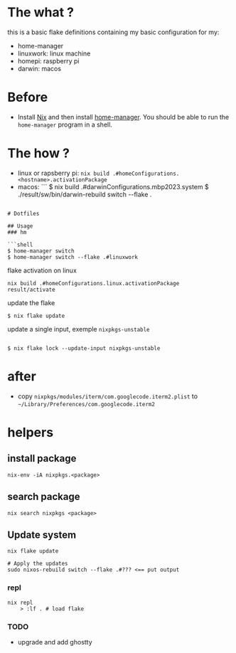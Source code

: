 # The what ?

this is a basic flake definitions containing my basic configuration for my:

- home-manager
- linuxwork: linux machine
- homepi: raspberry pi
- darwin: macos

# Before

- Install [Nix](!https://nixos.org/) and then install [home-manager](!https://github.com/nix-community/home-manager). You should be
  able to run the `home-manager` program in a shell.

# The how ?

- linux or rapsberry pi: `nix build .#homeConfigurations.<hostname>.activationPackage`
- macos: ```
  $ nix build .#darwinConfigurations.mbp2023.system
  $ ./result/sw/bin/darwin-rebuild switch --flake .

````

# Dotfiles

## Usage
### hm

```shell
$ home-manager switch
$ home-manager switch --flake .#linuxwork
````

flake activation on linux

```shell
nix build .#homeConfigurations.linux.activationPackage
result/activate
```

update the flake

```shell
$ nix flake update
```

update a single input, exemple `nixpkgs-unstable`

```shell

$ nix flake lock --update-input nixpkgs-unstable
```

# after

- copy `nixpkgs/modules/iterm/com.googlecode.iterm2.plist` to `~/Library/Preferences/com.googlecode.iterm2`

# helpers

## install package

```shell
nix-env -iA nixpkgs.<package>
```

## search package

```shell
nix search nixpkgs <package>
```

## Update system

```shell
nix flake update

# Apply the updates
sudo nixos-rebuild switch --flake .#??? <== put output
```

### repl

```shell
nix repl
    > :lf . # load flake
```

### TODO

- upgrade and add ghostty
